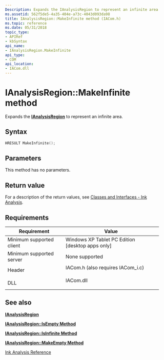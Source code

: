 ```yaml
---
Description: Expands the IAnalysisRegion to represent an infinite area.
ms.assetid: 562f5de5-4a35-404e-a73c-4043d093da98
title: IAnalysisRegion::MakeInfinite method (IACom.h)
ms.topic: reference
ms.date: 05/31/2018
topic_type: 
- APIRef
- kbSyntax
api_name: 
- IAnalysisRegion.MakeInfinite
api_type: 
- COM
api_location: 
- IACom.dll
---
```


# IAnalysisRegion::MakeInfinite method

Expands the [**IAnalysisRegion**](ianalysisregion.md) to represent an infinite area.

## Syntax


```C++
HRESULT MakeInfinite();
```



## Parameters

This method has no parameters.

## Return value

For a description of the return values, see [Classes and Interfaces - Ink Analysis](classes-and-interfaces---ink-analysis.md).

## Requirements



| Requirement | Value |
|-------------------------------------|---------------------------------------------------------------------------------------------------------------|
| Minimum supported client<br/> | Windows XP Tablet PC Edition \[desktop apps only\]<br/>                                                 |
| Minimum supported server<br/> | None supported<br/>                                                                                     |
| Header<br/>                   | <dl> <dt>IACom.h (also requires IACom\_i.c)</dt> </dl> |
| DLL<br/>                      | <dl> <dt>IACom.dll</dt> </dl>                          |



## See also

<dl> <dt>

[**IAnalysisRegion**](ianalysisregion.md)
</dt> <dt>

[**IAnalysisRegion::IsEmpty Method**](ianalysisregion-isempty.md)
</dt> <dt>

[**IAnalysisRegion::IsInfinite Method**](ianalysisregion-isinfinite.md)
</dt> <dt>

[**IAnalysisRegion::MakeEmpty Method**](ianalysisregion-makeempty.md)
</dt> <dt>

[Ink Analysis Reference](ink-analysis-reference.md)
</dt> </dl>

 

 




